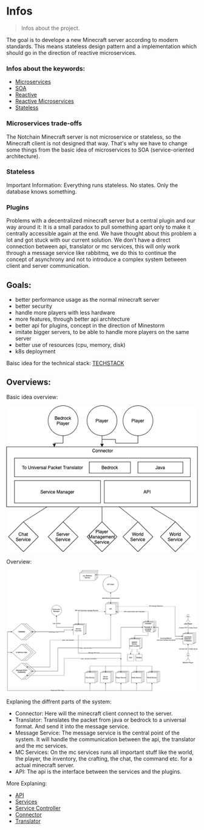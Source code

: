 # Infos
> Infos about the project.

The goal is to develope a new Minecraft server according to modern standards. This means stateless design pattern and a implementation which should go in the direction of reactive microservices.

### Infos about the keywords:

- [Microservices](https://en.wikipedia.org/wiki/Microservices)
- [SOA](https://en.wikipedia.org/wiki/Service-oriented_architecture)
- [Reactive](https://en.wikipedia.org/wiki/Reactive_programming)
- [Reactive Microservices](https://www.lightbend.com/microservices/reactive-microservices-events-domain-driven-design-ddd)
- [Stateless](https://en.wikipedia.org/wiki/Service_statelessness_principle)

### Microservices trade-offs
The Notchain Minecraft server is not microservice or stateless, so the Minecraft client is not designed that way. That's why we have to change some things from the basic idea of microservices to SOA (service-oriented architecture).

### Stateless
Important Information: Everything runs stateless. No states. Only the database knows something.

### Plugins
Problems with a decentralized minecraft server but a central plugin and our way around it:
It is a small paradox to pull something apart only to make it centrally accessible again at the end. We have thought about this problem a lot and got stuck with our current solution. We don't have a direct connection between api, translator or mc services, this will only work through a message service like rabbitmq, we do this to continue the concept of asynchrony and not to introduce a complex system between client and server communication. 


## Goals:
+ better performance usage as the normal minecraft server
+ better security
+ handle more players with less hardware
+ more features, through better api architecture
+ better api for plugins, concept in the direction of Minestorm
+ imitate bigger servers, to be able to handle more players on the same server
+ better use of resources (cpu, memory, disk)
+ k8s deployment

Baisc idea for the technical stack:
[TECHSTACK](./TECHSTACK.md)


## Overviews:
Basic idea overview:

![Idea as a diagram](images/idea.png)


Overview:

![Overview](images/overview.png)

Explaning the diffrent parts of the system:

- Connector: Here will the minecraft client connect to the server.
- Translator: Translates the packet from java or bedrock to a universal format. And send it into the message service.
- Message Service: The message service is the central point of the system. It will handle the communication between the api, the translator and the mc services.
- MC Services: On the mc services runs all important stuff like the world, the player, the inventory, the crafting, the chat, the command etc. for a actual minecraft server.
- API: The api is the interface between the services and the plugins.

More Explaning: 
- [API](./software-parts/api.md)
- [Services](./software-parts/services.md)
- [Service Controller](./software-parts/service-controller.md)
- [Connector](./software-parts/connector.md)
- [Translator](./software-parts/translator.md)

